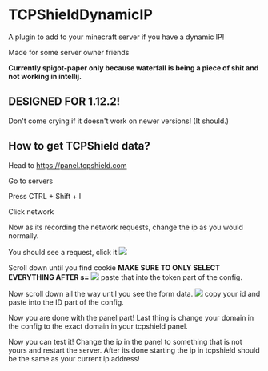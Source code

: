 # TCPShieldDynamicIP
A plugin to add to your minecraft server if you have a dynamic IP!

Made for some server owner friends

**Currently spigot-paper only because waterfall is being a piece of shit and not working in intellij.**

## DESIGNED FOR 1.12.2!
Don't come crying if it doesn't work on newer versions! (It should.)

## How to get TCPShield data?

Head to https://panel.tcpshield.com

Go to servers

Press CTRL + Shift + I

Click network

Now as its recording the network requests, change the ip as you would normally.

You should see a request, click it 
<img src="https://i.imgur.com/DEdFhAV.png">


Scroll down until you find cookie **MAKE SURE TO ONLY SELECT EVERYTHING AFTER s=**
<img src="https://i.imgur.com/2eXjZzq.png">
paste that into the token part of the config.

Now scroll down all the way until you see the form data.
<img src="https://i.imgur.com/EO2oRZN.png">
copy your id and paste into the ID part of the config.

Now you are done with the panel part! Last thing is change your domain in the config to the exact domain in your tcpshield panel.

Now you can test it! Change the ip in the panel to something that is not yours and restart the server. After its done starting the ip in tcpshield should be the same as your current ip address!
